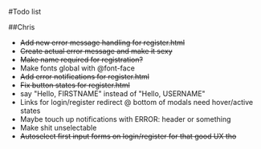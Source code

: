 #Todo list

##Chris
+ ~~Add new error message handling for register.html~~
+ ~~Create actual error message and make it sexy~~
+ ~~Make name required for registration?~~
+ Make fonts global with @font-face
+ ~~Add error notifications for register.html~~
+ ~~Fix button states for register.html~~
+ say "Hello, FIRSTNAME" instead of "Hello, USERNAME"
+ Links for login/register redirect @ bottom of modals need hover/active states
+ Maybe touch up notifications with ERROR: header or something
+ Make shit unselectable
+ ~~Autoselect first input forms on login/register for that good UX tho~~
